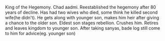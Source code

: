 King of the Hegemony. Chad aadmi. Reestablished the hegemony after 80 years of decline. Has had two wives who died, some think he killed second wife(he didn't). 
He gets along with younger son, makes him heir after giving a chance to the older son. 
Eldest son stages rebellion. Crushes him. Retires and leaves kingdom to younger son. 
After taking sanyas, bade log still come to him for advice(eg. younger son) 